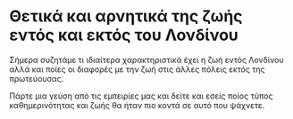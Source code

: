 # Θετικά και αρνητικά της ζωής εντός και εκτός του Λονδίνου

Σήμερα συζητάμε τι ιδιαίτερα χαρακτηριστικά έχει η ζωή εντός Λονδίνου αλλά και ποίες οι διαφορές με την ζωή στις άλλες πόλεις εκτός της πρωτεύουσας.

Πάρτε μια γεύση από τις εμπειρίες μας και δείτε και εσείς ποίος τύπος καθημερινότητας και ζωής θα ήταν πιο κοντά σε αυτό που ψάχνετε.

